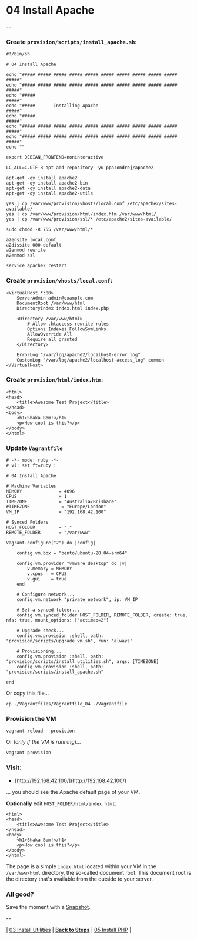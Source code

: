 # 04 Install Apache

--

### Create `provision/scripts/install_apache.sh`:

```
#!/bin/sh

# 04 Install Apache

echo "##### ##### ##### ##### ##### ##### ##### ##### ##### ##### #####"
echo "##### ##### ##### ##### ##### ##### ##### ##### ##### ##### #####"
echo "#####                                                       #####"
echo "#####       Installing Apache                               #####"
echo "#####                                                       #####"
echo "##### ##### ##### ##### ##### ##### ##### ##### ##### ##### #####"
echo "##### ##### ##### ##### ##### ##### ##### ##### ##### ##### #####"
echo ""

export DEBIAN_FRONTEND=noninteractive

LC_ALL=C.UTF-8 apt-add-repository -yu ppa:ondrej/apache2

apt-get -qy install apache2
apt-get -qy install apache2-bin
apt-get -qy install apache2-data
apt-get -qy install apache2-utils

yes | cp /var/www/provision/vhosts/local.conf /etc/apache2/sites-available/
yes | cp /var/www/provision/html/index.htm /var/www/html/
yes | cp /var/www/provision/ssl/* /etc/apache2/sites-available/

sudo chmod -R 755 /var/www/html/*

a2ensite local.conf
a2dissite 000-default
a2enmod rewrite
a2enmod ssl

service apache2 restart
```

### Create `provision/vhosts/local.conf`:

```
<VirtualHost *:80>
	ServerAdmin admin@example.com
	DocumentRoot /var/www/html
	DirectoryIndex index.html index.php

	<Directory /var/www/html>
		# Allow .htaccess rewrite rules
		Options Indexes FollowSymLinks
		AllowOverride All
		Require all granted
	</Directory>

	ErrorLog "/var/log/apache2/localhost-error_log"
	CustomLog "/var/log/apache2/localhost-access_log" common
</VirtualHost>
```

### Create `provision/html/index.htm`:

```
<html>
<head>
	<title>Awesome Test Project</title>
</head>
<body>
	<h1>Shaka Bom!</h1>
	<p>How cool is this?</p>
</body>
</html>
```

### Update `Vagrantfile`

```
# -*- mode: ruby -*-
# vi: set ft=ruby :

# 04 Install Apache

# Machine Variables
MEMORY              = 4096
CPUS                = 1
TIMEZONE            = "Australia/Brisbane"
#TIMEZONE            = "Europe/London"
VM_IP               = "192.168.42.100"

# Synced Folders
HOST_FOLDER         = "."
REMOTE_FOLDER       = "/var/www"

Vagrant.configure("2") do |config|

	config.vm.box = "bento/ubuntu-20.04-arm64"

	config.vm.provider "vmware_desktop" do |v|
		v.memory = MEMORY
		v.cpus   = CPUS
		v.gui    = true
	end

	# Configure network...
	config.vm.network "private_network", ip: VM_IP

	# Set a synced folder...
	config.vm.synced_folder HOST_FOLDER, REMOTE_FOLDER, create: true, nfs: true, mount_options: ["actimeo=2"]

	# Upgrade check...
	config.vm.provision :shell, path: "provision/scripts/upgrade_vm.sh", run: 'always'

	# Provisioning...
	config.vm.provision :shell, path: "provision/scripts/install_utilities.sh", args: [TIMEZONE]
	config.vm.provision :shell, path: "provision/scripts/install_apache.sh"

end
```

Or copy this file...

```
cp ./Vagrantfiles/Vagrantfile_04 ./Vagrantfile
```

### Provision the VM

```
vagrant reload --provision
```

Or (*only if the VM is running*)...

```
vagrant provision
```

### Visit:

* [http://192.168.42.100/](http://192.168.42.100/)

... you should see the Apache default page of your VM.

**Optionally** edit `HOST_FOLDER/html/index.html`:

```
<html>
<head>
	<title>Awesome Test Project</title>
</head>
<body>
	<h1>Shaka Bom!</h1>
	<p>How cool is this?</p>
</body>
</html>
```

The page is a simple `index.html` located within your VM in the `/var/www/html` directory, the so-called document root. This document root is the directory that's available from the outside to your server.

### All good?

Save the moment with a [Snapshot](./Snapshots.md).

--

| [03 Install Utilities](./03_Install_Utilities.md)
| [**Back to Steps**](../README.md)
| [05 Install PHP](./05_Install_PHP.md)
|
